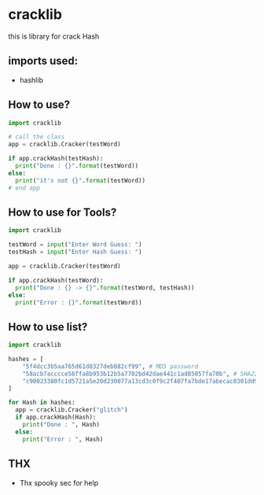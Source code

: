 # cracklib
this is library for crack Hash

## imports used:
* hashlib
## How to use?
```py
import cracklib

# call the class
app = cracklib.Cracker(testWord)

if app.crackHash(testHash):
  print("Done : {}".format(testWord))
else:
  print("it's not {}".format(testWord))
# end app
```
## How to use for Tools?
```py
import cracklib

testWord = input("Enter Word Guess: ")
testHash = input("Enter Hash Guess: ")

app = cracklib.Cracker(testWord)

if app.crackHash(testWord):
  print("Done : {} -> {}".format(testWord, testHash))
else:
  print("Error : {}".format(testWord))
```
## How to use list?
```py
import cracklib

hashes = [
    "5f4dcc3b5aa765d61d8327deb882cf99", # MD5 password
    "58acb7acccce58ffa8b953b12b5a7702bd42dae441c1ad85057fa70b", # SHA224 admin
    "c90023380fc1d5721a5e20d230077a13cd3c0f9c2f407fa7bde17abecac0301dd95baf3fe5784e833a185218763ac549", # SHA3_384 glitch
]

for Hash in hashes:
  app = cracklib.Cracker("glitch")
  if app.crackHash(Hash):
    print("Done : ", Hash)
  else:
    print("Error : ", Hash)
```
## THX
* Thx spooky sec for help
